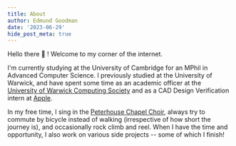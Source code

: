 ```yaml
---
title: About
author: Edmund Goodman
date: '2023-06-29'
hide_post_meta: true
---
```


Hello there :wave: ! Welcome to my corner of the internet.

I'm currently studying at the University of Cambridge for an MPhil in Advanced
Computer Science. I previously studied at the University of Warwick, and have
spent some time as an academic officer at the
[University of Warwick Computing Society](https://uwcs.co.uk/) and as a CAD
Design Verification intern at [Apple](https://www.apple.com/).

In my free time, I sing in the
[Peterhouse Chapel Choir](https://www.pet.cam.ac.uk/chapel-choir), always try to
commute by bicycle instead of walking (irrespective of how short the journey
is), and occasionally rock climb and reel. When I have the time and opportunity,
I also work on various side projects -- some of which I finish!
